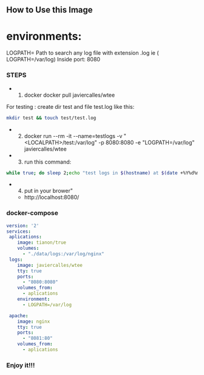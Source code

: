 ## How to Use this Image
# environments:
LOGPATH= Path to search any log file with extension .log  ie ( LOGPATH=/var/log)
Inside port: 8080

### STEPS
* 1) docker docker pull javiercalles/wtee
   
For testing :
create dir test and file test.log like this:
```bash
mkdir test && touch test/test.log
```
  
* 2) docker run --rm -it --name=testlogs -v "\<LOCALPATH>/test:/var/log" -p 8080:8080 -e "LOGPATH=/var/log" javiercalles/wtee

* 3) run this command:
```bash
while true; do sleep 2;echo "test logs in $(hostname) at $(date +%Y%d%m-%H:%M:%S)" >> test/test.log;done
```
* 4) put in your brower"
    * http://localhost:8080/     


### docker-compose

```yml
version: '2'
services:
 aplications:
    image: tianon/true
    volumes:
      - "./data/logs:/var/log/nginx"
 logs:
    image: javiercalles/wtee
    tty: true
    ports:
      - "8080:8080"
    volumes_from:
      - aplications
    environment:
      - LOGPATH=/var/log

 apache:
    image: nginx
    tty: true
    ports:
      - "8081:80"
    volumes_from:
      - aplications
```

### Enjoy it!!!
